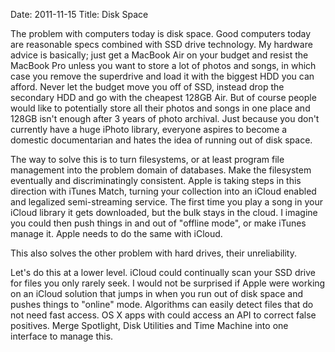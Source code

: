 Date: 2011-11-15
Title: Disk Space

The problem with computers today is disk space. Good computers today are reasonable specs combined with SSD drive technology. My hardware advice is basically; just get a MacBook Air on your budget and resist the MacBook Pro unless you want to store a lot of photos and songs, in which case you remove the superdrive and load it with the biggest HDD you can afford. Never let the budget move you off of SSD, instead drop the secondary HDD and go with the cheapest 128GB Air. But of course people would like to potentially store all their photos and songs in one place and 128GB isn't enough after 3 years of photo archival. Just because you don't currently have a huge iPhoto library, everyone aspires to become a domestic documentarian and hates the idea of running out of disk space. 

The way to solve this is to turn filesystems, or at least program file management into the problem domain of databases. Make the filesystem eventually and discriminatingly consistent. Apple is taking steps in this direction with iTunes Match, turning your collection into an iCloud enabled and legalized semi-streaming service. The first time you play a song in your iCloud library it gets downloaded, but the bulk stays in the cloud. I imagine you could then push things in and out of "offline mode", or make iTunes manage it. Apple needs to do the same with iCloud. 

This also solves the other problem with hard drives, their unreliability.

Let's do this at a lower level. iCloud could continually scan your SSD drive for files you only rarely seek. I would not be surprised if Apple were working on an iCloud solution that jumps in when you run out of disk space and pushes things to "online" mode. Algorithms can easily detect files that do not need fast access. OS X apps with could access an API to correct false positives. Merge Spotlight, Disk Utilities and Time Machine into one interface to manage this.